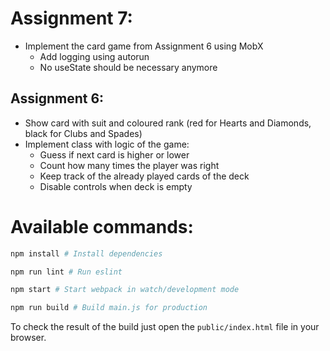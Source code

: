 # Assignment 7:

- Implement the card game from Assignment 6 using MobX
  - Add logging using autorun
  - No useState should be necessary anymore

## Assignment 6:

- Show card with suit and coloured rank (red for Hearts and Diamonds, black for Clubs and Spades)
- Implement class with logic of the game:
  - Guess if next card is higher or lower
  - Count how many times the player was right
  - Keep track of the already played cards of the deck
  - Disable controls when deck is empty

# Available commands:

```bash
npm install # Install dependencies

npm run lint # Run eslint

npm start # Start webpack in watch/development mode

npm run build # Build main.js for production
```

To check the result of the build just open the `public/index.html` file in your
browser.
